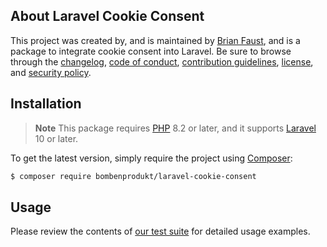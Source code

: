 ## About Laravel Cookie Consent

This project was created by, and is maintained by [Brian Faust](https://github.com/faustbrian), and is a package to integrate cookie consent into Laravel. Be sure to browse through the [changelog](CHANGELOG.md), [code of conduct](.github/CODE_OF_CONDUCT.md), [contribution guidelines](.github/CONTRIBUTING.md), [license](LICENSE), and [security policy](.github/SECURITY.md).

## Installation

> **Note**
> This package requires [PHP](https://www.php.net/) 8.2 or later, and it supports [Laravel](https://laravel.com/) 10 or later.

To get the latest version, simply require the project using [Composer](https://getcomposer.org/):

```bash
$ composer require bombenprodukt/laravel-cookie-consent
```

## Usage

Please review the contents of [our test suite](/tests) for detailed usage examples.
